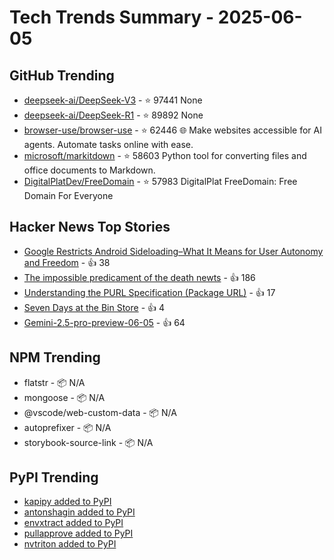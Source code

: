 # Tech Trends Summary - 2025-06-05

## GitHub Trending
- [deepseek-ai/DeepSeek-V3](https://github.com/deepseek-ai/DeepSeek-V3) - ⭐ 97441
  None
- [deepseek-ai/DeepSeek-R1](https://github.com/deepseek-ai/DeepSeek-R1) - ⭐ 89892
  None
- [browser-use/browser-use](https://github.com/browser-use/browser-use) - ⭐ 62446
  🌐 Make websites accessible for AI agents. Automate tasks online with ease.
- [microsoft/markitdown](https://github.com/microsoft/markitdown) - ⭐ 58603
  Python tool for converting files and office documents to Markdown.
- [DigitalPlatDev/FreeDomain](https://github.com/DigitalPlatDev/FreeDomain) - ⭐ 57983
  DigitalPlat FreeDomain: Free Domain For Everyone

## Hacker News Top Stories
- [Google Restricts Android Sideloading–What It Means for User Autonomy and Freedom](https://puri.sm/posts/google-restricts-android-sideloading-what-it-means-for-user-autonomy-and-the-future-of-mobile-freedom/) - 👍 38
- [The impossible predicament of the death newts](https://crookedtimber.org/2025/06/05/occasional-paper-the-impossible-predicament-of-the-death-newts/) - 👍 186
- [Understanding the PURL Specification (Package URL)](https://fossa.com/blog/understanding-purl-specification-package-url/) - 👍 17
- [Seven Days at the Bin Store](https://defector.com/seven-days-at-the-bin-store) - 👍 4
- [Gemini-2.5-pro-preview-06-05](https://deepmind.google/models/gemini/pro/) - 👍 64

## NPM Trending
- flatstr - 📦 N/A
- mongoose - 📦 N/A
- @vscode/web-custom-data - 📦 N/A
- autoprefixer - 📦 N/A
- storybook-source-link - 📦 N/A

## PyPI Trending
- [kapipy added to PyPI](https://pypi.org/project/kapipy/)
- [antonshagin added to PyPI](https://pypi.org/project/antonshagin/)
- [envxtract added to PyPI](https://pypi.org/project/envxtract/)
- [pullapprove added to PyPI](https://pypi.org/project/pullapprove/)
- [nvtriton added to PyPI](https://pypi.org/project/nvtriton/)
